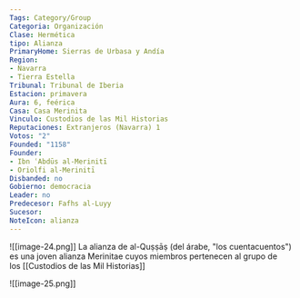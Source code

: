 ```yaml
---
Tags: Category/Group
Categoria: Organización
Clase: Hermética
tipo: Alianza
PrimaryHome: Sierras de Urbasa y Andía
Region: 
- Navarra
- Tierra Estella
Tribunal: Tribunal de Iberia 
Estacion: primavera
Aura: 6, feérica 
Casa: Casa Merinita
Vinculo: Custodios de las Mil Historias 
Reputaciones: Extranjeros (Navarra) 1
Votos: "2"
Founded: "1158" 
Founder: 
- Ibn ʿAbdūs al-Merinitī 
- Oriolfi al-Merinitī
Disbanded: no
Gobierno: democracia 
Leader: no
Predecesor: Fafhs al-Luyy
Sucesor: 
NoteIcon: alianza
---
```

![[image-24.png]]
La alianza de al-Quṣṣāṣ (del árabe, "los cuentacuentos") es una joven alianza Merinitae cuyos miembros pertenecen al grupo de los [[Custodios de las Mil Historias]]

![[image-25.png]]
